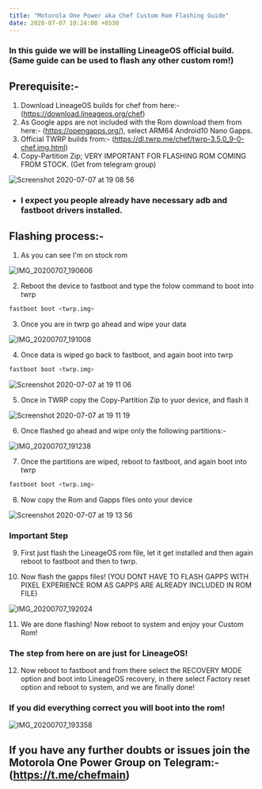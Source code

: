 ```yaml
---
title: "Motorola One Power aka Chef Custom Rom Flashing Guide"
date: 2020-07-07 10:24:00 +0530
---
```


### In this guide we will be installing LineageOS official build. (Same guide can be used to flash any other custom rom!)

## Prerequisite:-

1. Download LineageOS builds for chef from here:- (https://download.lineageos.org/chef)
2. As Google apps are not included with the Rom download them from here:- (https://opengapps.org/), select ARM64 Android10 Nano Gapps.
3. Official TWRP builds from:- (https://dl.twrp.me/chef/twrp-3.5.0_9-0-chef.img.html)
4. Copy-Partition Zip; VERY IMPORTANT FOR FLASHING ROM COMING FROM STOCK. (Get from telegram group)

![Screenshot 2020-07-07 at 19 08 56](https://user-images.githubusercontent.com/43720061/86805570-9a52d000-c095-11ea-8375-878d876ab01d.png)

* ### I expect you people already have necessary adb and fastboot drivers installed.

## Flashing process:-
1. As you can see I'm on stock rom

![IMG_20200707_190606](https://user-images.githubusercontent.com/43720061/86801637-de43d600-c091-11ea-82b8-bb268b1c8efc.jpg)

2. Reboot the device to fastboot and type the folow command to boot into twrp
```bash
fastboot boot <twrp.img>
```

3. Once you are in twrp go ahead and wipe your data

![IMG_20200707_191008](https://user-images.githubusercontent.com/43720061/86809655-b6587080-c099-11ea-80bc-350f6498860b.jpg)

4. Once data is wiped go back to fastboot, and again boot into twrp
```bash
fastboot boot <twrp.img>
```
![Screenshot 2020-07-07 at 19 11 06](https://user-images.githubusercontent.com/43720061/86809874-f7508500-c099-11ea-85fb-3bd938d19b10.png)

5. Once in TWRP copy the Copy-Partition Zip to yuor device, and flash it

![Screenshot 2020-07-07 at 19 11 19](https://user-images.githubusercontent.com/43720061/86810013-1ea75200-c09a-11ea-97ba-2422362705ee.png)

6. Once flashed go ahead and wipe only the following partitions:- 

![IMG_20200707_191238](https://user-images.githubusercontent.com/43720061/86810284-6332ed80-c09a-11ea-9b83-49add0f36802.jpg)

7. Once the partitions are wiped, reboot to fastboot, and again boot into twrp
```bash
fastboot boot <twrp.img>
```

8. Now copy the Rom and Gapps files onto your device

![Screenshot 2020-07-07 at 19 13 56](https://user-images.githubusercontent.com/43720061/86810668-c9b80b80-c09a-11ea-9a1b-0017c7f849a8.png)

### Important Step

9. First just flash the LineageOS rom file, let it get installed and then again reboot to fastboot and then to twrp. 

10. Now flash the gapps files! (YOU DONT HAVE TO FLASH GAPPS WITH PIXEL EXPERIENCE ROM AS GAPPS ARE ALREADY INCLUDED IN ROM FILE)

![IMG_20200707_192024](https://user-images.githubusercontent.com/43720061/86810996-113e9780-c09b-11ea-808b-3c7f390116a1.jpg)

11. We are done flashing! Now reboot to system and enjoy your Custom Rom!

### The step from here on are just for LineageOS!

12. Now reboot to fastboot and from there select the RECOVERY MODE option and boot into LineageOS recovery, in there select Factory reset option and reboot to system, and we are finally done!

### If you did everything correct you will boot into the rom!

![IMG_20200707_193358](https://user-images.githubusercontent.com/43720061/86811764-e86ad200-c09b-11ea-8926-fcee2e744188.jpg)

## If you have any further doubts or issues join the Motorola One Power Group on Telegram:- (https://t.me/chefmain)


